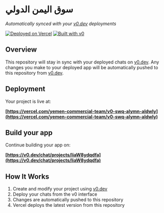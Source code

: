 # سوق اليمن الدولي 

*Automatically synced with your [v0.dev](https://v0.dev) deployments*

[![Deployed on Vercel](https://img.shields.io/badge/Deployed%20on-Vercel-black?style=for-the-badge&logo=vercel)](https://vercel.com/yemen-commercial-team/v0-swq-alymn-aldwly)
[![Built with v0](https://img.shields.io/badge/Built%20with-v0.dev-black?style=for-the-badge)](https://v0.dev/chat/projects/IiaW8ydqdfa)

## Overview

This repository will stay in sync with your deployed chats on [v0.dev](https://v0.dev).
Any changes you make to your deployed app will be automatically pushed to this repository from [v0.dev](https://v0.dev).

## Deployment

Your project is live at:

**[https://vercel.com/yemen-commercial-team/v0-swq-alymn-aldwly](https://vercel.com/yemen-commercial-team/v0-swq-alymn-aldwly)**

## Build your app

Continue building your app on:

**[https://v0.dev/chat/projects/IiaW8ydqdfa](https://v0.dev/chat/projects/IiaW8ydqdfa)**

## How It Works

1. Create and modify your project using [v0.dev](https://v0.dev)
2. Deploy your chats from the v0 interface
3. Changes are automatically pushed to this repository
4. Vercel deploys the latest version from this repository
